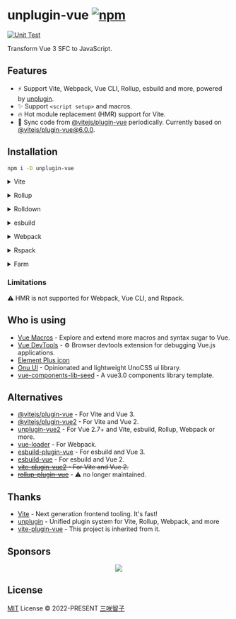 # unplugin-vue [![npm](https://img.shields.io/npm/v/unplugin-vue.svg)](https://npmjs.com/package/unplugin-vue)

[![Unit Test](https://github.com/unplugin/unplugin-vue/actions/workflows/unit-test.yml/badge.svg)](https://github.com/unplugin/unplugin-vue/actions/workflows/unit-test.yml)

Transform Vue 3 SFC to JavaScript.

## Features

- ⚡️ Support Vite, Webpack, Vue CLI, Rollup, esbuild and more, powered by [unplugin](https://github.com/unjs/unplugin).
- ✨ Support `<script setup>` and macros.
- 🔥 Hot module replacement (HMR) support for Vite.
- 🔄 Sync code from [@vitejs/plugin-vue](https://github.com/vitejs/vite-plugin-vue/tree/main/packages/plugin-vue) periodically.
  Currently based on [@vitejs/plugin-vue@6.0.0](https://github.com/vitejs/vite-plugin-vue/tree/plugin-vue@6.0.0/packages/plugin-vue).

## Installation

```bash
npm i -D unplugin-vue
```

<details>
<summary>Vite</summary><br>

```ts
// vite.config.ts
import Vue from 'unplugin-vue/vite'

export default defineConfig({
  plugins: [Vue()],
})
```

<br></details>

<details>
<summary>Rollup</summary><br>

```ts
// rollup.config.js
import Vue from 'unplugin-vue/rollup'

export default {
  plugins: [Vue()],
}
```

<br></details>

<details>
<summary>Rolldown</summary><br>

```ts
// rolldown.config.js
import Vue from 'unplugin-vue/rolldown'

export default {
  plugins: [Vue()],
}
```

<br></details>

<details>
<summary>esbuild</summary><br>

```ts
import { build } from 'esbuild'
import Vue from 'unplugin-vue/esbuild'

build({
  plugins: [Vue()],
})
```

<br></details>

<details>
<summary>Webpack</summary><br>

```js
// webpack.config.js
import Vue from 'unplugin-vue/webpack'

export default {
  /* ... */
  plugins: [Vue()],
}
```

<br></details>

<details>
<summary>Rspack</summary><br>

```ts
// rspack.config.js
import Vue from 'unplugin-vue/rspack'

export default {
  /* ... */
  plugins: [Vue()],
}
```

<br></details>

<details>
<summary>Farm</summary><br>

```ts
// farm.config.ts
import Vue from 'unplugin-vue/farm'

export default {
  /* ... */
  plugins: [Vue()],
}
```

<br></details>

### Limitations

⚠️ HMR is not supported for Webpack, Vue CLI, and Rspack.

## Who is using

- [Vue Macros](https://github.com/vue-macros/vue-macros) - Explore and extend more macros and syntax sugar to Vue.
- [Vue DevTools](https://github.com/vuejs/devtools) - ⚙️ Browser devtools extension for debugging Vue.js applications.
- [Element Plus icon](https://github.com/element-plus/element-plus-icons)
- [Onu UI](https://github.com/onu-ui/onu-ui) - Opinionated and lightweight UnoCSS ui library.
- [vue-components-lib-seed](https://github.com/zouhangwithsweet/vue-components-lib-seed) - A vue3.0 components library template.

## Alternatives

- [@vitejs/plugin-vue](https://github.com/vitejs/vite-plugin-vue/tree/main/packages/plugin-vue) - For Vite and Vue 3.
- [@vitejs/plugin-vue2](https://github.com/vitejs/vite-plugin-vue2) - For Vite and Vue 2.
- [unplugin-vue2](https://github.com/unplugin/unplugin-vue2) - For Vue 2.7+ and Vite, esbuild, Rollup, Webpack or more.
- [vue-loader](https://github.com/vuejs/vue-loader) - For Webpack.
- [esbuild-plugin-vue](https://github.com/egoist/esbuild-plugin-vue) - For esbuild and Vue 3.
- [esbuild-vue](https://github.com/apeschar/esbuild-vue) - For esbuild and Vue 2.
- ~~[vite-plugin-vue2](https://github.com/underfin/vite-plugin-vue2) - For Vite and Vue 2.~~
- ~~[rollup-plugin-vue](https://github.com/vuejs/rollup-plugin-vue)~~ - ⚠️ no longer maintained.

## Thanks

- [Vite](https://github.com/vitejs/vite) - Next generation frontend tooling. It's fast!
- [unplugin](https://github.com/unjs/unplugin) - Unified plugin system for Vite, Rollup, Webpack, and more
- [vite-plugin-vue](https://github.com/vitejs/vite-plugin-vue) - This project is inherited from it.

## Sponsors

<p align="center">
  <a href="https://cdn.jsdelivr.net/gh/sxzz/sponsors/sponsors.svg">
    <img src='https://cdn.jsdelivr.net/gh/sxzz/sponsors/sponsors.svg'/>
  </a>
</p>

## License

[MIT](./LICENSE) License © 2022-PRESENT [三咲智子](https://github.com/sxzz)

